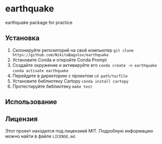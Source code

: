 # earthquake
 earthquake package for practice


## Установка
1. Склонируйте репозиторий на свой компьютер
```git clone https://github.com/NikitaBagulov/earthquake```
2. Установите Conda и откройте Conda Prompt
3. Создайте окружение и активируйте его
```conda create -n earthquake```
```conda activate earthquake```
4. Перейдите в директорию с проектом
```cd path/to/file```
5. Установите библиотеку Cartopy
```conda install cartopy```
6. Протестируйте библиотеку 
```make test```


 

## Использование

## Лицензия

Этот проект находится под лицензией MIT. Подробную информацию можно найти в файле `LICENSE.md`.
